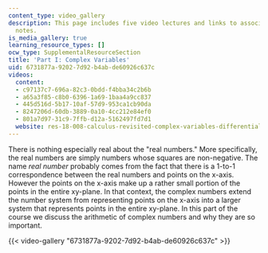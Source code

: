 ```yaml
---
content_type: video_gallery
description: This page includes five video lectures and links to associated lecture
  notes.
is_media_gallery: true
learning_resource_types: []
ocw_type: SupplementalResourceSection
title: 'Part I: Complex Variables'
uid: 6731877a-9202-7d92-b4ab-de60926c637c
videos:
  content:
  - c97137c7-696a-82c3-0bdd-f4bba34c2b6b
  - a65a3f85-c8b0-6396-1a69-1baa4a9cc837
  - 445d516d-5b17-10af-57d9-953ca1cb90da
  - 8247206d-60db-3889-0a10-4cc212e84ef0
  - 801a7d97-31c9-7ffb-d12a-5162497fd7d1
  website: res-18-008-calculus-revisited-complex-variables-differential-equations-and-linear-algebra-fall-2011
---
```


There is nothing especially real about the "real numbers." More specifically, the real numbers are simply numbers whose squares are non-negative. The name _real number_ probably comes from the fact that there is a 1-to-1 correspondence between the real numbers and points on the x-axis. However the points on the x-axis make up a rather small portion of the points in the entire xy-plane. In that context, the complex numbers extend the number system from representing points on the x-axis into a larger system that represents points in the entire xy-plane. In this part of the course we discuss the arithmetic of complex numbers and why they are so important.

{{< video-gallery "6731877a-9202-7d92-b4ab-de60926c637c" >}}

